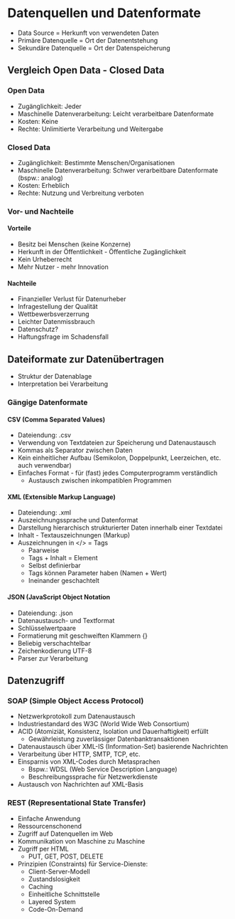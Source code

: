 # Datenquellen und Datenformate

- Data Source = Herkunft von verwendeten Daten
- Primäre Datenquelle = Ort der Datenentstehung
- Sekundäre Datenquelle = Ort der Datenspeicherung

## Vergleich Open Data - Closed Data

### Open Data
- Zugänglichkeit: Jeder
- Maschinelle Datenverarbeitung: Leicht verarbeitbare Datenformate
- Kosten: Keine
- Rechte: Unlimitierte Verarbeitung und Weitergabe

### Closed Data
- Zugänglichkeit: Bestimmte Menschen/Organisationen
- Maschinelle Datenverarbeitung: Schwer verarbeitbare Datenformate (bspw.: analog)
- Kosten: Erheblich
- Rechte: Nutzung und Verbreitung verboten

### Vor- und Nachteile

#### Vorteile
- Besitz bei Menschen (keine Konzerne)
- Herkunft in der Öffentlichkeit - Öffentliche Zugänglichkeit
- Kein Urheberrecht
- Mehr Nutzer - mehr Innovation

#### Nachteile
- Finanzieller Verlust für Datenurheber
- Infragestellung der Qualität
- Wettbewerbsverzerrung
- Leichter Datenmissbrauch
- Datenschutz?
- Haftungsfrage im Schadensfall

## Dateiformate zur Datenübertragen
- Struktur der Datenablage
- Interpretation bei Verarbeitung

### Gängige Datenformate

#### CSV (Comma Separated Values) 
- Dateiendung: .csv
- Verwendung von Textdateien zur Speicherung und Datenaustausch
- Kommas als Separator zwischen Daten
- Kein einheitlicher Aufbau (Semikolon, Doppelpunkt, Leerzeichen, etc. auch verwendbar)
- Einfaches Format - für (fast) jedes Computerprogramm verständlich
  - Austausch zwischen inkompatiblen Programmen
 
#### XML (Extensible Markup Language) 
- Dateiendung: .xml
- Auszeichnungssprache und Datenformat
- Darstellung hierarchisch strukturierter Daten innerhalb einer Textdatei
- Inhalt - Textauszeichnungen (Markup)
- Auszeichnungen in </> = Tags
  - Paarweise
  - Tags + Inhalt = Element
  - Selbst definierbar
  - Tags können Parameter haben (Namen + Wert)
  - Ineinander geschachtelt
 
#### JSON (JavaScript Object Notation
- Dateiendung: .json
- Datenaustausch- und Textformat
- Schlüsselwertpaare
- Formatierung mit geschweiften Klammern {}
- Beliebig verschachtelbar
- Zeichenkodierung UTF-8
- Parser zur Verarbeitung

## Datenzugriff

### SOAP (Simple Object Access Protocol)
- Netzwerkprotokoll zum Datenaustausch
- Industriestandard des W3C (World Wide Web Consortium)
- ACID (Atomiziät, Konsistenz, Isolation und Dauerhaftigkeit) erfüllt
  - Gewährleistung zuverlässiger Datenbanktransaktionen
- Datenaustausch über XML-IS (Information-Set) basierende Nachrichten
- Verarbeitung über HTTP, SMTP, TCP, etc.
- Einsparnis von XML-Codes durch Metasprachen
  - Bspw.: WDSL (Web Service Description Language)
  - Beschreibungssprache für Netzwerkdienste
- Austausch von Nachrichten auf XML-Basis

### REST (Representational State Transfer)
- Einfache Anwendung
- Ressourcenschonend
- Zugriff auf Datenquellen im Web
- Kommunikation von Maschine zu Maschine
- Zugriff per HTML
  - PUT, GET, POST, DELETE
- Prinzipien (Constraints) für Service-Dienste:
  - Client-Server-Modell
  - Zustandslosigkeit
  - Caching
  - Einheitliche Schnittstelle
  - Layered System
  - Code-On-Demand
 

